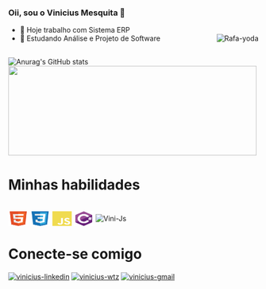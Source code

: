 ### Oii, sou o Vinicius Mesquita 👋

- 🔭 Hoje trabalho com Sistema ERP
- 🌱 Estudando Análise e Projeto de Software   <img align="right" alt="Rafa-yoda" src="https://i.picasion.com/pic91/8faec4bf2b98d7abda4ab40a1cd439b6.gif">
 

##

  ![Anurag's GitHub stats](https://github-readme-stats.vercel.app/api?username=vinnimesquita&show_icons=true&theme=radical)
  <img height="180em" width="500px" src="https://github-readme-stats.vercel.app/api/top-langs/?username=vinnimesquita&layout=compact&langs_count=7&theme=radical"/>
 
  <h1> Minhas habilidades</h1>
<div style="display: inline_block"><br>
  <img align="center" alt="Vini-HTML" height="30" width="40" src="https://raw.githubusercontent.com/devicons/devicon/master/icons/html5/html5-original.svg">
  <img align="center" alt="Vini-CSS" height="30" width="40" src="https://raw.githubusercontent.com/devicons/devicon/master/icons/css3/css3-original.svg">
  <img align="center" alt="Vini-Js" height="30" width="40" src="https://raw.githubusercontent.com/devicons/devicon/master/icons/javascript/javascript-plain.svg">
  <img align="center" alt="Vini-Csharp" height="30" width="40" src="https://raw.githubusercontent.com/devicons/devicon/master/icons/csharp/csharp-original.svg">
  <img align="center" alt="Vini-Js" height="30" width="40" src="https://cdn.jsdelivr.net/gh/devicons/devicon/icons/mysql/mysql-plain.svg">
</div>

  
 ##
 # Conecte-se comigo
<div> 
  <a href="https://www.linkedin.com/in/viniciusmesquitavmj" target="_blank"><img align="center" alt="vinicius-linkedin" width="40" src="https://image.flaticon.com/icons/png/512/124/124011.png" style="max-width:100%" target="_blank"></a>
   <a href = "https://api.whatsapp.com/send?phone=5535992058321&text=Ol%C3%A1%2C%20eu%20vim%20do%20seu%20github"><img align="center" alt="vinicius-wtz" width="40" src="https://image.flaticon.com/icons/png/512/1384/1384055.png" style="max-width:100%" target="_blank"></a>
  <a href = "mailto:contatoviniciusmesquitavmj90@gmail.com"><img align="center" alt="vinicius-gmail" width="40" src="https://image.flaticon.com/icons/png/512/355/355992.png" style="max-width:100%" target="_blank"></a>
 
 
</div>

